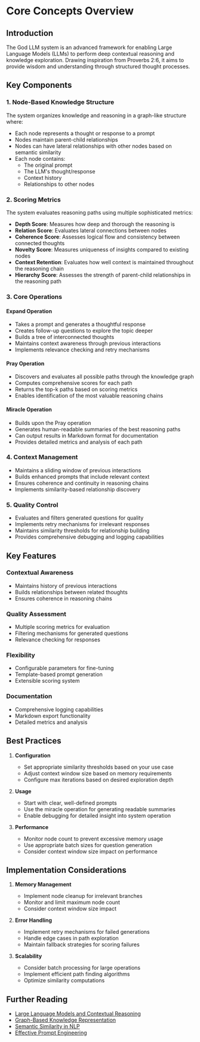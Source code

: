 # Core Concepts Overview

## Introduction
The God LLM system is an advanced framework for enabling Large Language Models (LLMs) to perform deep contextual reasoning and knowledge exploration. Drawing inspiration from Proverbs 2:6, it aims to provide wisdom and understanding through structured thought processes.

## Key Components

### 1. Node-Based Knowledge Structure
The system organizes knowledge and reasoning in a graph-like structure where:
- Each node represents a thought or response to a prompt
- Nodes maintain parent-child relationships
- Nodes can have lateral relationships with other nodes based on semantic similarity
- Each node contains:
  - The original prompt
  - The LLM's thought/response
  - Context history
  - Relationships to other nodes

### 2. Scoring Metrics
The system evaluates reasoning paths using multiple sophisticated metrics:

- **Depth Score**: Measures how deep and thorough the reasoning is
- **Relation Score**: Evaluates lateral connections between nodes
- **Coherence Score**: Assesses logical flow and consistency between connected thoughts
- **Novelty Score**: Measures uniqueness of insights compared to existing nodes
- **Context Retention**: Evaluates how well context is maintained throughout the reasoning chain
- **Hierarchy Score**: Assesses the strength of parent-child relationships in the reasoning path

### 3. Core Operations

#### Expand Operation
- Takes a prompt and generates a thoughtful response
- Creates follow-up questions to explore the topic deeper
- Builds a tree of interconnected thoughts
- Maintains context awareness through previous interactions
- Implements relevance checking and retry mechanisms

#### Pray Operation
- Discovers and evaluates all possible paths through the knowledge graph
- Computes comprehensive scores for each path
- Returns the top-k paths based on scoring metrics
- Enables identification of the most valuable reasoning chains

#### Miracle Operation
- Builds upon the Pray operation
- Generates human-readable summaries of the best reasoning paths
- Can output results in Markdown format for documentation
- Provides detailed metrics and analysis of each path

### 4. Context Management
- Maintains a sliding window of previous interactions
- Builds enhanced prompts that include relevant context
- Ensures coherence and continuity in reasoning chains
- Implements similarity-based relationship discovery

### 5. Quality Control
- Evaluates and filters generated questions for quality
- Implements retry mechanisms for irrelevant responses
- Maintains similarity thresholds for relationship building
- Provides comprehensive debugging and logging capabilities

## Key Features

### Contextual Awareness
- Maintains history of previous interactions
- Builds relationships between related thoughts
- Ensures coherence in reasoning chains

### Quality Assessment
- Multiple scoring metrics for evaluation
- Filtering mechanisms for generated questions
- Relevance checking for responses

### Flexibility
- Configurable parameters for fine-tuning
- Template-based prompt generation
- Extensible scoring system

### Documentation
- Comprehensive logging capabilities
- Markdown export functionality
- Detailed metrics and analysis

## Best Practices

1. **Configuration**
   - Set appropriate similarity thresholds based on your use case
   - Adjust context window size based on memory requirements
   - Configure max iterations based on desired exploration depth

2. **Usage**
   - Start with clear, well-defined prompts
   - Use the miracle operation for generating readable summaries
   - Enable debugging for detailed insight into system operation

3. **Performance**
   - Monitor node count to prevent excessive memory usage
   - Use appropriate batch sizes for question generation
   - Consider context window size impact on performance

## Implementation Considerations

1. **Memory Management**
   - Implement node cleanup for irrelevant branches
   - Monitor and limit maximum node count
   - Consider context window size impact

2. **Error Handling**
   - Implement retry mechanisms for failed generations
   - Handle edge cases in path exploration
   - Maintain fallback strategies for scoring failures

3. **Scalability**
   - Consider batch processing for large operations
   - Implement efficient path finding algorithms
   - Optimize similarity computations

## Further Reading

- [Large Language Models and Contextual Reasoning](...)
- [Graph-Based Knowledge Representation](...)
- [Semantic Similarity in NLP](...)
- [Effective Prompt Engineering](...)